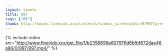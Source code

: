 ```yaml
--- 
layout: sieutv
title: 997
tags: ["0k"]
thumb: http://hwcdn.finevids.xxx/contents/videos_screenshots/0/997/preview.mp4.jpg
---
```

{% include video src="http://www.finevids.xxx/get_file/1/b2358698a607976d6bfbf672dae46a96/0/997/997.mp4/" %} 
